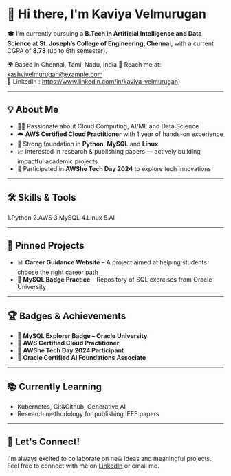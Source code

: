 # 👋 Hi there, I'm Kaviya Velmurugan

🎓 I’m currently pursuing a **B.Tech in Artificial Intelligence and Data Science** at **St. Joseph’s College of Engineering, Chennai**, with a current CGPA of **8.73** (up to 6th semester).

🌍 Based in Chennai, Tamil Nadu, India 
📧 Reach me at: kashvivelmurugan@example.com  
🔗 LinkedIn : https://www.linkedin.com/in/kaviya-velmurugan)

---

## 💡 About Me

- 👩‍💻 Passionate about Cloud Computing, AI/ML and Data Science
- ☁️ **AWS Certified Cloud Practitioner** with 1 year of hands-on experience
- 🧠 Strong foundation in **Python**, **MySQL** and **Linux**
- 📈 Interested in research & publishing papers — actively building impactful academic projects
- 🎉 Participated in **AWShe Tech Day 2024** to explore tech innovations

---

## 🛠️ Skills & Tools

1.Python
2.AWS
3.MySQL
4.Linux
5.AI

---

## 📌 Pinned Projects

- 📊 **Career Guidance Website** – A project aimed at helping students choose the right career path  
- 📁 **MySQL Badge Practice** – Repository of SQL exercises from Oracle University

---

## 🏆 Badges & Achievements

- 🏅 **MySQL Explorer Badge – Oracle University**
- 📜 **AWS Certified Cloud Practitioner**
- 🎤 **AWShe Tech Day 2024 Participant**
- 🏅 **Oracle Certified AI Foundations Associate**

---

## 📚 Currently Learning

- Kubernetes, Git&Github, Generative AI
- Research methodology for publishing IEEE papers

---

## 🤝 Let's Connect!

I'm always excited to collaborate on new ideas and meaningful projects.  
Feel free to connect with me on [LinkedIn](https://www.linkedin.com/in/kaviya-velmurugan) or email me.

